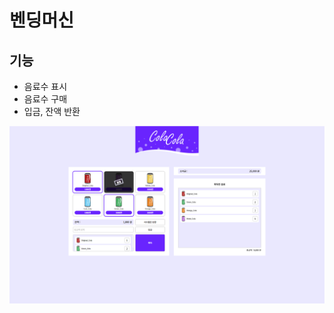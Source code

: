 # 벤딩머신

## 기능

- 음료수 표시
- 음료수 구매
- 입금, 잔액 반환

![구현한 사진](%EC%8A%A4%ED%81%AC%EB%A6%B0%EC%83%B7%202023-03-18%20220133.png)
